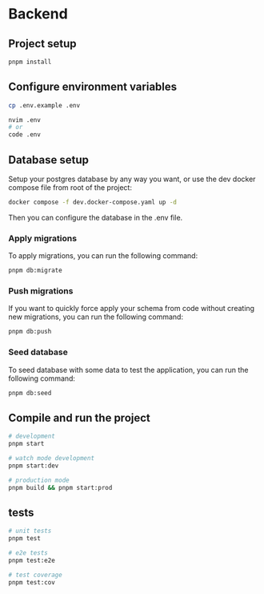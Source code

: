 # Backend

## Project setup

```bash
pnpm install
```

## Configure environment variables

```bash
cp .env.example .env

nvim .env
# or
code .env
```

## Database setup

Setup your postgres database by any way you want, or use the dev docker compose file from root of the project:

```bash
docker compose -f dev.docker-compose.yaml up -d
```

Then you can configure the database in the .env file.

### Apply migrations

To apply migrations, you can run the following command:

```bash
pnpm db:migrate
```

### Push migrations

If you want to quickly force apply your schema from code without creating new migrations, you can run the following command:

```bash
pnpm db:push
```

### Seed database

To seed database with some data to test the application, you can run the following command:

```bash
pnpm db:seed
```

## Compile and run the project

```bash
# development
pnpm start

# watch mode development
pnpm start:dev

# production mode
pnpm build && pnpm start:prod
```

## tests

```bash
# unit tests
pnpm test

# e2e tests
pnpm test:e2e

# test coverage
pnpm test:cov
```
